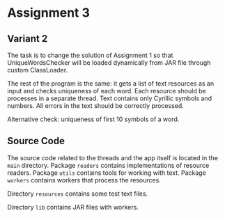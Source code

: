 # Assignment 3
## Variant 2
The task is to change the solution of Assignment 1 so that UniqueWordsChecker will be loaded
dynamically from JAR file through custom ClassLoader.

The rest of the program is the same: it gets a list of text resources as an input and 
checks uniqueness of each word. Each resource should be processes in a separate thread.
Text contains only Cyrillic symbols and numbers. All errors in the text should be correctly processed.

Alternative check: uniqueness of first 10 symbols of a word.

## Source Code
The source code related to the threads and the app itself is located in the `main` directory. 
Package `readers` contains implementations of resource readers.
Package `utils` contains tools for working with text. 
Package `workers` contains workers that process the resources.

Directory `resources` contains some test text files.

Directory `lib` contains JAR files with workers.

